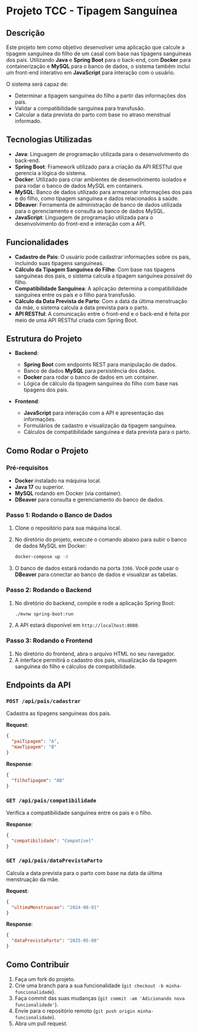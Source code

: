 # Projeto TCC - Tipagem Sanguínea

## Descrição

Este projeto tem como objetivo desenvolver uma aplicação que calcule a tipagem sanguínea do filho de um casal com base nas tipagens sanguíneas dos pais. Utilizando **Java** e **Spring Boot** para o back-end, com **Docker** para containerização e **MySQL** para o banco de dados, o sistema também inclui um front-end interativo em **JavaScript** para interação com o usuário.

O sistema será capaz de:
- Determinar a tipagem sanguínea do filho a partir das informações dos pais.
- Validar a compatibilidade sanguínea para transfusão.
- Calcular a data prevista do parto com base no atraso menstrual informado.

## Tecnologias Utilizadas

- **Java**: Linguagem de programação utilizada para o desenvolvimento do back-end.
- **Spring Boot**: Framework utilizado para a criação da API RESTful que gerencia a lógica do sistema.
- **Docker**: Utilizado para criar ambientes de desenvolvimento isolados e para rodar o banco de dados MySQL em containers.
- **MySQL**: Banco de dados utilizado para armazenar informações dos pais e do filho, como tipagem sanguínea e dados relacionados à saúde.
- **DBeaver**: Ferramenta de administração de banco de dados utilizada para o gerenciamento e consulta ao banco de dados MySQL.
- **JavaScript**: Linguagem de programação utilizada para o desenvolvimento do front-end e interação com a API.

## Funcionalidades

- **Cadastro de Pais**: O usuário pode cadastrar informações sobre os pais, incluindo suas tipagens sanguíneas.
- **Cálculo da Tipagem Sanguínea do Filho**: Com base nas tipagens sanguíneas dos pais, o sistema calcula a tipagem sanguínea possível do filho.
- **Compatibilidade Sanguínea**: A aplicação determina a compatibilidade sanguínea entre os pais e o filho para transfusão.
- **Cálculo da Data Prevista de Parto**: Com a data da última menstruação da mãe, o sistema calcula a data prevista para o parto.
- **API RESTful**: A comunicação entre o front-end e o back-end é feita por meio de uma API RESTful criada com Spring Boot.

## Estrutura do Projeto

- **Backend**:
  - **Spring Boot** com endpoints REST para manipulação de dados.
  - Banco de dados **MySQL** para persistência dos dados.
  - **Docker** para rodar o banco de dados em um container.
  - Lógica de cálculo da tipagem sanguínea do filho com base nas tipagens dos pais.

- **Frontend**:
  - **JavaScript** para interação com a API e apresentação das informações.
  - Formulários de cadastro e visualização da tipagem sanguínea.
  - Cálculos de compatibilidade sanguínea e data prevista para o parto.

## Como Rodar o Projeto

### Pré-requisitos
- **Docker** instalado na máquina local.
- **Java 17** ou superior.
- **MySQL** rodando em Docker (via container).
- **DBeaver** para consulta e gerenciamento do banco de dados.

### Passo 1: Rodando o Banco de Dados

1. Clone o repositório para sua máquina local.
2. No diretório do projeto, execute o comando abaixo para subir o banco de dados MySQL em Docker:

   ```bash
   docker-compose up -d
   ```

3. O banco de dados estará rodando na porta `3306`. Você pode usar o **DBeaver** para conectar ao banco de dados e visualizar as tabelas.

### Passo 2: Rodando o Backend

1. No diretório do backend, compile e rode a aplicação Spring Boot:

   ```bash
   ./mvnw spring-boot:run
   ```

2. A API estará disponível em `http://localhost:8080`.

### Passo 3: Rodando o Frontend

1. No diretório do frontend, abra o arquivo HTML no seu navegador.
2. A interface permitirá o cadastro dos pais, visualização da tipagem sanguínea do filho e cálculos de compatibilidade.

## Endpoints da API

### `POST /api/pais/cadastrar`
Cadastra as tipagens sanguíneas dos pais.

**Request**:
```json
{
  "paiTipagem": "A",
  "maeTipagem": "B"
}
```

**Response**:
```json
{
  "filhoTipagem": "AB"
}
```

### `GET /api/pais/compatibilidade`
Verifica a compatibilidade sanguínea entre os pais e o filho.

**Response**:
```json
{
  "compatibilidade": "Compatível"
}
```

### `GET /api/pais/dataPrevistaParto`
Calcula a data prevista para o parto com base na data da última menstruação da mãe.

**Request**:
```json
{
  "ultimaMenstruacao": "2024-08-01"
}
```

**Response**:
```json
{
  "dataPrevistaParto": "2025-05-08"
}
```

## Como Contribuir

1. Faça um fork do projeto.
2. Crie uma branch para a sua funcionalidade (`git checkout -b minha-funcionalidade`).
3. Faça commit das suas mudanças (`git commit -am 'Adicionando nova funcionalidade'`).
4. Envie para o repositório remoto (`git push origin minha-funcionalidade`).
5. Abra um pull request.
